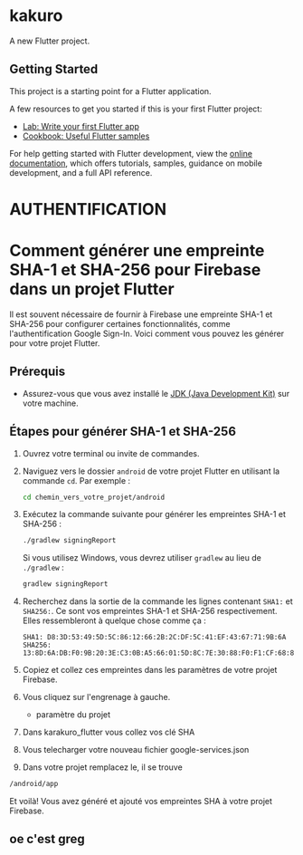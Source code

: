 # kakuro

A new Flutter project.

## Getting Started

This project is a starting point for a Flutter application.

A few resources to get you started if this is your first Flutter project:

- [Lab: Write your first Flutter app](https://docs.flutter.dev/get-started/codelab)
- [Cookbook: Useful Flutter samples](https://docs.flutter.dev/cookbook)

For help getting started with Flutter development, view the
[online documentation](https://docs.flutter.dev/), which offers tutorials,
samples, guidance on mobile development, and a full API reference.


# AUTHENTIFICATION 

# Comment générer une empreinte SHA-1 et SHA-256 pour Firebase dans un projet Flutter

Il est souvent nécessaire de fournir à Firebase une empreinte SHA-1 et SHA-256 pour configurer certaines fonctionnalités, comme l'authentification Google Sign-In. Voici comment vous pouvez les générer pour votre projet Flutter.

## Prérequis

- Assurez-vous que vous avez installé le [JDK (Java Development Kit)](https://www.oracle.com/java/technologies/javase-jdk11-downloads.html) sur votre machine.

## Étapes pour générer SHA-1 et SHA-256

1. Ouvrez votre terminal ou invite de commandes.

2. Naviguez vers le dossier `android` de votre projet Flutter en utilisant la commande `cd`. Par exemple :

    ```bash
    cd chemin_vers_votre_projet/android
    ```

3. Exécutez la commande suivante pour générer les empreintes SHA-1 et SHA-256 :

    ```bash
    ./gradlew signingReport
    ```

    Si vous utilisez Windows, vous devrez utiliser `gradlew` au lieu de `./gradlew` :

    ```bash
    gradlew signingReport
    ```

4. Recherchez dans la sortie de la commande les lignes contenant `SHA1:` et `SHA256:`. Ce sont vos empreintes SHA-1 et SHA-256 respectivement. Elles ressembleront à quelque chose comme ça :

    ```
    SHA1: D8:3D:53:49:5D:5C:86:12:66:2B:2C:DF:5C:41:EF:43:67:71:9B:6A
    SHA256: 13:8D:6A:DB:F0:9B:20:3E:C3:0B:A5:66:01:5D:8C:7E:30:88:F0:F1:CF:68:8E:4C:10:EA:B3:BE:7B:40:9B:7A
    ```

5. Copiez et collez ces empreintes dans les paramètres de votre projet Firebase.

6. Vous cliquez sur l'engrenage à gauche.
    * paramètre du projet

7. Dans karakuro_flutter vous collez vos clé SHA

8. Vous telecharger votre nouveau fichier google-services.json

9. Dans votre projet remplacez le, il se trouve 
```bash
/android/app
```
Et voilà! Vous avez généré et ajouté vos empreintes SHA à votre projet Firebase.

## oe c'est greg
